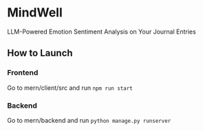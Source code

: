 # MindWell
LLM-Powered Emotion Sentiment Analysis on Your Journal Entries


## How to Launch

### Frontend

Go to mern/client/src and run `npm run start`

### Backend

Go to mern/backend and run `python manage.py runserver`